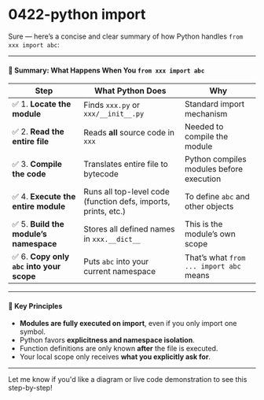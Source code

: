 # 0422-python import

Sure — here’s a concise and clear summary of how Python handles `from xxx import abc`:

***

#### 🧵 Summary: What Happens When You `from xxx import abc`

| Step                                     | What Python Does                                               | Why                                      |
| ---------------------------------------- | -------------------------------------------------------------- | ---------------------------------------- |
| ✅ 1. **Locate the module**               | Finds `xxx.py` or `xxx/__init__.py`                            | Standard import mechanism                |
| ✅ 2. **Read the entire file**            | Reads **all** source code in `xxx`                             | Needed to compile the module             |
| ✅ 3. **Compile the code**                | Translates entire file to bytecode                             | Python compiles modules before execution |
| ✅ 4. **Execute the entire module**       | Runs all top-level code (function defs, imports, prints, etc.) | To define `abc` and other objects        |
| ✅ 5. **Build the module’s namespace**    | Stores all defined names in `xxx.__dict__`                     | This is the module’s own scope           |
| ✅ 6. **Copy only `abc` into your scope** | Puts `abc` into your current namespace                         | That’s what `from ... import abc` means  |

***

#### 🧠 Key Principles

* **Modules are fully executed on import**, even if you only import one symbol.
* Python favors **explicitness and namespace isolation**.
* Function definitions are only known **after** the file is executed.
* Your local scope only receives **what you explicitly ask for**.

***

Let me know if you'd like a diagram or live code demonstration to see this step-by-step!
